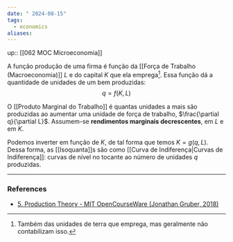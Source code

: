 ```yaml
---
date: " 2024-08-15"
tags:
  - economics
aliases:
---
```


up:: [[062 MOC Microeconomia]]

A função produção de uma firma é função da [[Força de Trabalho (Macroeconomia)]] $L$ e do capital $K$ que ela emprega[^1]. Essa função dá a quantidade de unidades de um bem produzidas:
$$
q = f(K, L)
$$

O [[Produto Marginal do Trabalho]] é quantas unidades a mais são produzidas ao aumentar uma unidade de força de trabalho, $\frac{\partial q}{\partial L}$. Assumem-se **rendimentos marginais decrescentes**, em $L$ e em $K$.

Podemos inverter em função de $K$, de tal forma que temos $K = g(q, L)$. Dessa forma, as [[Isoquanta]]s são como [[Curva de Indiferença|Curvas de Indiferença]]: curvas de nível no tocante ao número de unidades $q$ produzidas.

---
### References
- [5. Production Theory - MIT OpenCourseWare (Jonathan Gruber, 2018)](https://www.youtube.com/watch?v=ftmvsahQ6Wo&list=PLUl4u3cNGP62oJSoqb4Rf-vZMGUBe59G-&index=5)

[^1]: Também das unidades de terra que emprega, mas geralmente não contabilizam isso.